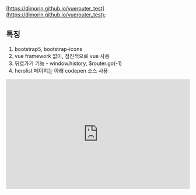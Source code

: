 [https://dimorin.github.io/vuerouter_test](https://dimorin.github.io/vuerouter_test);

## 특징
1. bootstrap5, bootstrap-icons
2. vue framework 없이, 점진적으로 vue 사용
3. 뒤로가기 기능 - window.history, $router.go(-1)
4. herolist 페이지는 아래 codepen 소스 사용
<iframe height="300" style="width: 100%;" scrolling="no" title="Superheroes list | Vue" src="https://codepen.io/dimorin/embed/LYzLaqG?default-tab=html%2Cresult" frameborder="no" loading="lazy" allowtransparency="true" allowfullscreen="true">
  See the Pen <a href="https://codepen.io/dimorin/pen/LYzLaqG">
  Superheroes list | Vue</a> by sunghee (<a href="https://codepen.io/dimorin">@dimorin</a>)
  on <a href="https://codepen.io">CodePen</a>.
</iframe>